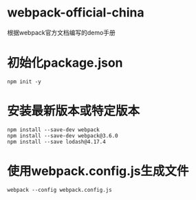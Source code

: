 # webpack-official-china
根据webpack官方文档编写的demo手册

# 初始化package.json
```
npm init -y
```

# 安装最新版本或特定版本
```
npm install --save-dev webpack
npm install --save-dev webpack@3.6.0
npm install --save lodash@4.17.4
```
# 使用webpack.config.js生成文件
```
webpack --config webpack.config.js
```